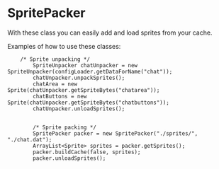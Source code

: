 SpritePacker
============

With these class you can easily add and load sprites from your cache.

Examples of how to use these classes:

	    /* Sprite unpacking */
            SpriteUnpacker chatUnpacker = new SpriteUnpacker(configLoader.getDataForName("chat"));
            chatUnpacker.unpackSprites();
            chatArea = new Sprite(chatUnpacker.getSpriteBytes("chatarea"));
            chatButtons = new Sprite(chatUnpacker.getSpriteBytes("chatbuttons"));
            chatUnpacker.unloadSprites();
            
            
            /* Sprite packing */
            SpritePacker packer = new SpritePacker("./sprites/", "./chat.dat");
            ArrayList<Sprite> sprites = packer.getSprites();
            packer.buildCache(false, sprites);
            packer.unloadSprites();
